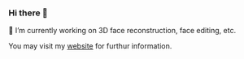 ### Hi there 👋
🔭 I’m currently working on 3D face reconstruction, face editing, etc.

You may visit my [website](http://xinyizhang.tech) for furthur information. 
<!--
**jacquelinelala/jacquelinelala** is a ✨ _special_ ✨ repository because its `README.md` (this file) appears on your GitHub profile.

Here are some ideas to get you started:

- 🔭 I’m currently working on ...
- 🌱 I’m currently learning ...
- 👯 I’m looking to collaborate on ...
- 🤔 I’m looking for help with ...
- 💬 Ask me about ...
- 📫 How to reach me: ...
- 😄 Pronouns: ...
- ⚡ Fun fact: ...
-->
